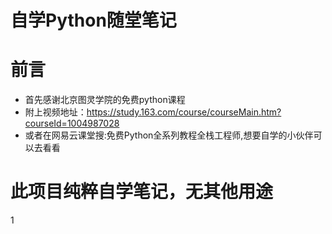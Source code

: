 # 自学Python随堂笔记
# 前言
- 首先感谢北京图灵学院的免费python课程
- 附上视频地址：https://study.163.com/course/courseMain.htm?courseId=1004987028
- 或者在网易云课堂搜:免费Python全系列教程全栈工程师,想要自学的小伙伴可以去看看

# 此项目纯粹自学笔记，无其他用途
1